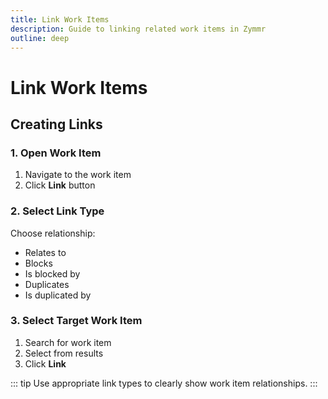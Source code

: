 ```yaml
---
title: Link Work Items
description: Guide to linking related work items in Zymmr
outline: deep
---
```


# Link Work Items

## Creating Links

### 1. Open Work Item

1. Navigate to the work item
2. Click **Link** button

### 2. Select Link Type

Choose relationship:

- Relates to
- Blocks
- Is blocked by
- Duplicates
- Is duplicated by

### 3. Select Target Work Item

1. Search for work item
2. Select from results
3. Click **Link**

::: tip
Use appropriate link types to clearly show work item relationships.
:::
